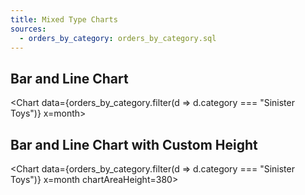 ```yaml
---
title: Mixed Type Charts
sources:
  - orders_by_category: orders_by_category.sql
---
```


## Bar and Line Chart

<Chart
data={orders_by_category.filter(d => d.category === "Sinister Toys")}
x=month>
<Bar y=sales_usd0k/>
<Line y=num_orders_num0/>
<ReferenceLine x='2020-01-01' label=date lineColor=grey/>
</Chart>

## Bar and Line Chart with Custom Height

<Chart
data={orders_by_category.filter(d => d.category === "Sinister Toys")}
x=month
chartAreaHeight=380>
<Bar y=sales_usd0k/>
<Line y=num_orders_num0/>
</Chart>
